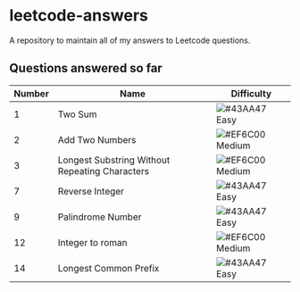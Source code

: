 # leetcode-answers
A repository to maintain all of my answers to Leetcode questions.

## Questions answered so far
|  Number | Name | Difficulty
| - | -                                                 | -                                                               |
| 1 | Two Sum                                           | ![#43AA47](https://placehold.it/15/43AA47/000000?text=+) Easy   |
| 2 | Add Two Numbers                                   | ![#EF6C00](https://placehold.it/15/EF6C00/000000?text=+) Medium |
| 3 | Longest Substring Without Repeating Characters    | ![#EF6C00](https://placehold.it/15/EF6C00/000000?text=+) Medium |
| 7 | Reverse Integer                                   | ![#43AA47](https://placehold.it/15/43AA47/000000?text=+) Easy   |
| 9 | Palindrome Number                                 | ![#43AA47](https://placehold.it/15/43AA47/000000?text=+) Easy   |
| 12 | Integer to roman                                 | ![#EF6C00](https://placehold.it/15/EF6C00/000000?text=+) Medium |
| 14 | Longest Common Prefix                            | ![#43AA47](https://placehold.it/15/43AA47/000000?text=+) Easy   |
